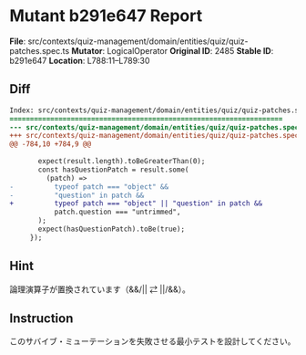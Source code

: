 # Mutant b291e647 Report

**File**: src/contexts/quiz-management/domain/entities/quiz/quiz-patches.spec.ts
**Mutator**: LogicalOperator
**Original ID**: 2485
**Stable ID**: b291e647
**Location**: L788:11–L789:30

## Diff

```diff
Index: src/contexts/quiz-management/domain/entities/quiz/quiz-patches.spec.ts
===================================================================
--- src/contexts/quiz-management/domain/entities/quiz/quiz-patches.spec.ts	original
+++ src/contexts/quiz-management/domain/entities/quiz/quiz-patches.spec.ts	mutated #2485
@@ -784,10 +784,9 @@
 
       expect(result.length).toBeGreaterThan(0);
       const hasQuestionPatch = result.some(
         (patch) =>
-          typeof patch === "object" &&
-          "question" in patch &&
+          typeof patch === "object" || "question" in patch &&
           patch.question === "untrimmed",
       );
       expect(hasQuestionPatch).toBe(true);
     });
```

## Hint

論理演算子が置換されています（&&/|| ⇄ ||/&&）。

## Instruction

このサバイブ・ミューテーションを失敗させる最小テストを設計してください。
